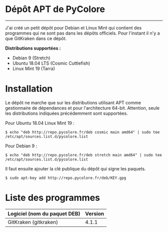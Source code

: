 <!--
.. title: Dépôt APT de PyColore
.. hidetitle: yes
.. slug: depot-apt
.. date: 2018-12-06 23:20:28 UTC+01:00
.. tags: 
.. category: 
.. link: 
.. description: 
.. type: text
-->

<h1 class="page-title">Dépôt APT de PyColore</h1>
<hr class="title-hr">

J'ai créé un petit dépôt pour Debian et Linux Mint qui contient des programmes qui ne sont pas 
dans les dépôts officiels. Pour l'instant il n'y a que GitKraken dans ce dépôt.

**Distributions supportées :**

* Debian 9 (Stretch)
* Ubuntu 18.04 LTS (Cosmic Cuttlefish)
* Linux Mint 19 (Tarra)

# Installation

Le dépôt ne marche que sur les distributions utilisant APT comme gestionnaire de dépendances et pour l'architecture 64-bit.
Attention, seule les distributions indiquées précédemment sont supportées.

Pour Ubuntu 18.04 Linux Mint 19 :

```
$ echo "deb http://repo.pycolore.fr/deb cosmic main amd64" | sudo tee /etc/apt/sources.list.d/pycolore.list
```

Pour Debian 9 :

```
$ echo "deb http://repo.pycolore.fr/deb stretch main amd64" | sudo tee /etc/apt/sources.list.d/pycolore.list
```

Il faut ensuite ajouter la clé publique du dépôt qui signe les paquets.

```
$ sudo apt-key add http://repo.pycolore.fr/deb/KEY.gpg
```

# Liste des programmes

|**Logiciel (nom du paquet DEB)** | **Version** |
|:--------------------------------|:------------|
|GitKraken (gitkraken)            | 4.1.1       |

